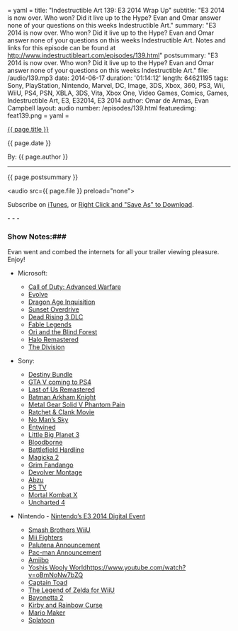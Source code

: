 = yaml =
title: "Indestructible Art 139: E3 2014 Wrap Up"
subtitle: "E3 2014 is now over. Who won? Did it live up to the Hype? Evan and Omar answer none of your questions on this weeks Indestructible Art."
summary: "E3 2014 is now over. Who won? Did it live up to the Hype? Evan and Omar answer none of your questions on this weeks Indestructible Art. Notes and links for this episode can be found at http://www.indestructibleart.com/episodes/139.html"
postsummary: "E3 2014 is now over. Who won? Did it live up to the Hype? Evan and Omar answer none of your questions on this weeks Indestructible Art."
file: /audio/139.mp3
date: 2014-06-17
duration: '01:14:12'
length: 64621195
tags: Sony, PlayStation, Nintendo, Marvel, DC, Image, 3DS, Xbox, 360, PS3, Wii, WiiU, PS4, PSN, XBLA, 3DS, Vita, Xbox One, Video Games, Comics, Games, Indestructible Art, E3, E32014, E3 2014
author: Omar de Armas, Evan Campbell
layout: audio
number: /episodes/139.html
featuredimg: feat139.png
= yaml =

<a href="{{ page.url }}" class='postTitleLink'><p class='postTitle'>{{ page.title }}</p></a>
<p class='postPublished'>{{ page.date }}</p>
<p class='postAuthor'>By: {{ page.author }}</p>
<hr>

<p class='podcastSummary'>{{ page.postsummary }}</p>

<audio src={{ page.file }} preload="none"></audio>
<p class='subLinks'>Subscribe on <a href='http://bit.ly/iapodcast'>iTunes</a>, or <a href={{ page.file }}>Right Click and "Save As" to Download</a>.</p>
- - -

### Show Notes:###
Evan went and combed the internets for all your trailer viewing pleasure. Enjoy!
* Microsoft:
	* [Call of Duty: Advanced Warfare](https://www.youtube.com/watch?v=kkDv4kus6eo)
	* [Evolve](https://www.youtube.com/watch?v=NP5Dsuq7mKw&list=TLIRZh0UNwk7Nj5AsQnvSAYhkAsZ4W4ZqQ)
	* [Dragon Age Inquisition](https://www.youtube.com/watch?v=xnXlKrBItc0)
	* [Sunset Overdrive](https://www.youtube.com/watch?v=Q2c_5jl79AA)
	* [Dead Rising 3 DLC](https://www.youtube.com/watch?v=lKs0NjEsqQY)
	* [Fable Legends](https://www.youtube.com/watch?v=-y9sakQguc8)
	* [Ori and the Blind Forest](https://www.youtube.com/watch?v=dwkugwd78YE)
	* [Halo Remastered](https://www.youtube.com/watch?v=dBCiNK_DCGM)
	* [The Division](https://www.youtube.com/watch?v=JhBAc6DYiys)

* Sony:
	* [Destiny Bundle](https://www.youtube.com/watch?v=ZYYEIiGRrCE)
	* [GTA V coming to PS4](https://www.youtube.com/watch?v=3DBrG2YjqQA)
	* [Last of Us Remastered](https://www.youtube.com/watch?v=AaOWRvmtEFQ)
	* [Batman Arkham Knight](https://www.youtube.com/watch?v=IBgpv0MPZ_E)
	* [Metal Gear Solid V Phantom Pain](https://www.youtube.com/watch?v=QG_8ZMtQ58Y)
	* [Ratchet & Clank Movie](https://www.youtube.com/watch?v=FbuBEbu4pd4)
	* [No Man’s Sky](https://www.youtube.com/watch?v=nLtmEjqzg7M)
	* [Entwined](https://www.youtube.com/watch?v=Nv5SEynpCWQ)
	* [Little Big Planet 3](https://www.youtube.com/watch?v=ymCDdrMKPrY)
	* [Bloodborne](https://www.youtube.com/watch?v=V2d625mDAXM)
	* [Battlefield Hardline](https://www.youtube.com/watch?v=jm-VHRnx9yg)
	* [Magicka 2](https://www.youtube.com/watch?v=GxmSG__bLNQ)
	* [Grim Fandango](https://www.youtube.com/watch?v=KTGGs143Sdk)
	* [Devolver Montage](https://www.youtube.com/watch?v=rXHMZfGGzb8)
	* [Abzu](https://www.youtube.com/watch?v=Cn0wZTM3D64)
	* [PS TV](https://www.youtube.com/watch?v=QAnqov5G-hg)
	* [Mortal Kombat X](https://www.youtube.com/watch?v=oFNDnUYvsTov)
	* [Uncharted 4](https://www.youtube.com/watch?v=y1Rx-Bbht5E)

* Nintendo - [Nintendo’s E3 2014 Digital Event](http://e3.nintendo.com/videos/#/GisRY6h100U)
	* [Smash Brothers WiiU](https://www.youtube.com/watch?v=edCQDRuL8Dk)
	* [Mii Fighters](https://www.youtube.com/watch?v=YdDYoCU2kv0)
	* [Palutena Announcement](https://www.youtube.com/watch?v=vsl3bNO1O0w)
	* [Pac-man Announcement](https://www.youtube.com/watch?v=JWvQIwcbmyE)
	* [Amiibo](http://e3.nintendo.com/amiibo/)
	* [Yoshis Wooly World]()https://www.youtube.com/watch?v=oBmNoNw7bZQ
	* [Captain Toad](http://e3.nintendo.com/games/wiiu/captain-toad-treasure-tracker/)
	* [The Legend of Zelda for WiiU](https://www.youtube.com/watch?v=XZmxvig1dXE)
	* [Bayonetta 2](https://www.youtube.com/watch?v=6oQREiY7JD4)
	* [Kirby and Rainbow Curse](https://www.youtube.com/watch?v=FPU6QUo0Fh8)
	* [Mario Maker](https://www.youtube.com/watch?v=qDFWaaqtXF4)
	* [Splatoon](https://www.youtube.com/watch?v=8KLQz-7gCnI)
